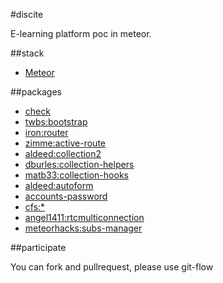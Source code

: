 #discite

E-learning platform poc in meteor.

##stack

- [Meteor](http://meteor.com)

##packages

- [check](https://atmospherejs.com/meteor/check)
- [twbs:bootstrap](https://atmospherejs.com/twbs/bootstrap)
- [iron:router](https://github.com/iron-meteor/iron-router)
- [zimme:active-route](https://github.com/zimme/meteor-active-route)
- [aldeed:collection2](https://github.com/aldeed/meteor-collection2)
- [dburles:collection-helpers](https://github.com/dburles/meteor-collection-helpers)
- [matb33:collection-hooks](https://github.com/matb33/meteor-collection-hooks)
- [aldeed:autoform](http://autoform.meteor.com/)
- [accounts-password](https://www.meteor.com/accounts)
- [cfs:*](https://github.com/CollectionFS/Meteor-CollectionFS)
- [angel1411:rtcmulticonnection](https://atmospherejs.com/angel1411/rtcmulticonnection)
- [meteorhacks:subs-manager](https://github.com/kadirahq/subs-manager)

##participate

You can fork and pullrequest, please use git-flow 
